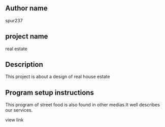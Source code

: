 ## Author name
spur237

## project name
real estate

## Description
This project is about a design of real house estate



## Program setup instructions
This program of street food is also found in other medias.It well describes our services.

view link